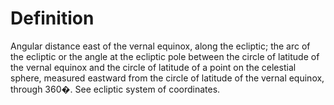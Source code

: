 # Definition

Angular distance east of the vernal equinox, along the ecliptic; the arc
of the ecliptic or the angle at the ecliptic pole between the circle of
latitude of the vernal equinox and the circle of latitude of a point on
the celestial sphere, measured eastward from the circle of latitude of
the vernal equinox, through 360�. See ecliptic system of coordinates.
